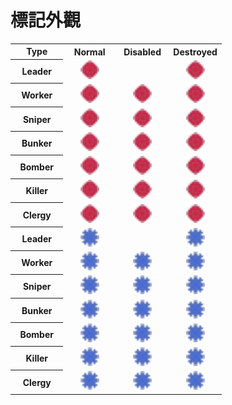 # 標記外觀

<table width="100%">
  <tr>
    <th align="center" width="25%">
      Type
    </th>
    <th align="center" width="25%">
      Normal
    </th>
    <th align="center" width="25%">
      Disabled
    </th>
    <th align="center" width="25%">
      Destroyed
    </th>
  </tr>
  <tr>
    <th>Leader</th>
    <td align="center">
      <img src="../assets/svg/role-marks/player-1.svg#source" width="30" height="30" alt="Player 1's source mark" />
    </td>
    <td align="center"></td>
    <td align="center">
      <img src="../assets/svg/role-marks/player-1.svg#destroyed-source" width="30" height="30" alt="Player 1's destroyed source mark" />
    </td>
  </tr>
  <tr>
    <th>Worker</th>
    <td align="center">
      <img src="../assets/svg/role-marks/player-1.svg#normal" width="30" height="30" alt="Player 1's normal mark" />
    </td>
    <td align="center">
      <img src="../assets/svg/role-marks/player-1.svg#disabled" width="30" height="30" alt="Player 1's disabled normal mark" />
    </td>
    <td align="center">
      <img src="../assets/svg/role-marks/player-1.svg#destroyed" width="30" height="30" alt="Player 1's destroyed normal mark" />
    </td>
  </tr>
  <tr>
    <th>Sniper</th>
    <td align="center">
      <img src="../assets/svg/role-marks/player-1.svg#sniper" width="30" height="30" alt="Player 1's sniper mark" />
    </td>
    <td align="center">
      <img src="../assets/svg/role-marks/player-1.svg#disabled-sniper" width="30" height="30" alt="Player 1's disabled sniper mark" />
    </td>
    <td align="center">
      <img src="../assets/svg/role-marks/player-1.svg#destroyed-sniper" width="30" height="30" alt="Player 1's destroyed sniper mark" />
    </td>
  </tr>
  <tr>
    <th>Bunker</th>
    <td align="center">
      <img src="../assets/svg/role-marks/player-1.svg#bunker" width="30" height="30" alt="Player 1's bunker mark" />
    </td>
    <td align="center">
      <img src="../assets/svg/role-marks/player-1.svg#disabled-bunker" width="30" height="30" alt="Player 1's disabled bunker mark" />
    </td>
    <td align="center">
      <img src="../assets/svg/role-marks/player-1.svg#destroyed-bunker" width="30" height="30" alt="Player 1's destroyed bunker mark" />
    </td>
  </tr>
  <tr>
    <th>Bomber</th>
    <td align="center">
      <img src="../assets/svg/role-marks/player-1.svg#bomber" width="30" height="30" alt="Player 1's bomber mark" />
    </td>
    <td align="center">
      <img src="../assets/svg/role-marks/player-1.svg#disabled-bomber" width="30" height="30" alt="Player 1's disabled bomber mark" />
    </td>
    <td align="center">
      <img src="../assets/svg/role-marks/player-1.svg#destroyed-bomber" width="30" height="30" alt="Player 1's destroyed bomber mark" />
    </td>
  </tr>
  <tr>
    <th>Killer</th>
    <td align="center">
      <img src="../assets/svg/role-marks/player-1.svg#killer" width="30" height="30" alt="Player 1's killer mark" />
    </td>
    <td align="center">
      <img src="../assets/svg/role-marks/player-1.svg#disabled-killer" width="30" height="30" alt="Player 1's disabled killer mark" />
    </td>
    <td align="center">
      <img src="../assets/svg/role-marks/player-1.svg#destroyed-killer" width="30" height="30" alt="Player 1's destroyed killer mark" />
    </td>
  </tr>
  <tr>
    <th>Clergy</th>
    <td align="center">
      <img src="../assets/svg/role-marks/player-1.svg#clergy" width="30" height="30" alt="Player 1's clergy mark" />
    </td>
    <td align="center">
      <img src="../assets/svg/role-marks/player-1.svg#disabled-clergy" width="30" height="30" alt="Player 1's disabled clergy mark" />
    </td>
    <td align="center">
      <img src="../assets/svg/role-marks/player-1.svg#destroyed-clergy" width="30" height="30" alt="Player 1's destroyed clergy mark" />
    </td>
  </tr>
  <tr>
    <th>Leader</th>
    <td align="center">
      <img src="../assets/svg/role-marks/player-2.svg#source" width="30" height="30" alt="Player 2's source mark" />
    </td>
    <td align="center"></td>
    <td align="center">
      <img src="../assets/svg/role-marks/player-2.svg#destroyed-source" width="30" height="30" alt="Player 2's destroyed source mark" />
    </td>
  </tr>
  <tr>
    <th>Worker</th>
    <td align="center">
      <img src="../assets/svg/role-marks/player-2.svg#normal" width="30" height="30" alt="Player 2's normal mark" />
    </td>
    <td align="center">
      <img src="../assets/svg/role-marks/player-2.svg#disabled" width="30" height="30" alt="Player 2's disabled normal mark" />
    </td>
    <td align="center">
      <img src="../assets/svg/role-marks/player-2.svg#destroyed" width="30" height="30" alt="Player 2's destroyed normal mark" />
    </td>
  </tr>
  <tr>
    <th>Sniper</th>
    <td align="center">
      <img src="../assets/svg/role-marks/player-2.svg#sniper" width="30" height="30" alt="Player 2's sniper mark" />
    </td>
    <td align="center">
      <img src="../assets/svg/role-marks/player-2.svg#disabled-sniper" width="30" height="30" alt="Player 2's disabled sniper mark" />
    </td>
    <td align="center">
      <img src="../assets/svg/role-marks/player-2.svg#destroyed-sniper" width="30" height="30" alt="Player 2's destroyed sniper mark" />
    </td>
  </tr>
  <tr>
    <th>Bunker</th>
    <td align="center">
      <img src="../assets/svg/role-marks/player-2.svg#bunker" width="30" height="30" alt="Player 2's bunker mark" />
    </td>
    <td align="center">
      <img src="../assets/svg/role-marks/player-2.svg#disabled-bunker" width="30" height="30" alt="Player 2's disabled bunker mark" />
    </td>
    <td align="center">
      <img src="../assets/svg/role-marks/player-2.svg#destroyed-bunker" width="30" height="30" alt="Player 2's destroyed bunker mark" />
    </td>
  </tr>
  <tr>
    <th>Bomber</th>
    <td align="center">
      <img src="../assets/svg/role-marks/player-2.svg#bomber" width="30" height="30" alt="Player 2's bomber mark" />
    </td>
    <td align="center">
      <img src="../assets/svg/role-marks/player-2.svg#disabled-bomber" width="30" height="30" alt="Player 2's disabled bomber mark" />
    </td>
    <td align="center">
      <img src="../assets/svg/role-marks/player-2.svg#destroyed-bomber" width="30" height="30" alt="Player 2's destroyed bomber mark" />
    </td>
  </tr>
  <tr>
    <th>Killer</th>
    <td align="center">
      <img src="../assets/svg/role-marks/player-2.svg#killer" width="30" height="30" alt="Player 2's killer mark" />
    </td>
    <td align="center">
      <img src="../assets/svg/role-marks/player-2.svg#disabled-killer" width="30" height="30" alt="Player 2's disabled killer mark" />
    </td>
    <td align="center">
      <img src="../assets/svg/role-marks/player-2.svg#destroyed-killer" width="30" height="30" alt="Player 2's destroyed killer mark" />
    </td>
  </tr>
  <tr>
    <th>Clergy</th>
    <td align="center">
      <img src="../assets/svg/role-marks/player-2.svg#clergy" width="30" height="30" alt="Player 2's clergy mark" />
    </td>
    <td align="center">
      <img src="../assets/svg/role-marks/player-2.svg#disabled-clergy" width="30" height="30" alt="Player 2's disabled clergy mark" />
    </td>
    <td align="center">
      <img src="../assets/svg/role-marks/player-2.svg#destroyed-clergy" width="30" height="30" alt="Player 2's destroyed clergy mark" />
    </td>
  </tr>
</table>
